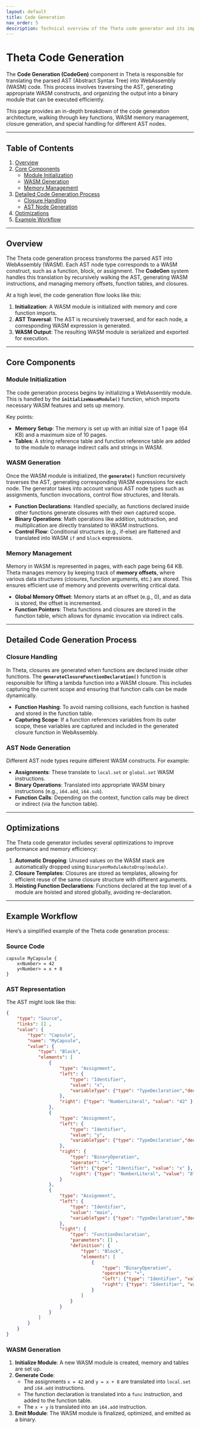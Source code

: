 ```yaml
---
layout: default
title: Code Generation
nav_order: 5
description: Technical overview of the Theta code generator and its implementation details.
---
```


# Theta Code Generation

The **Code Generation (CodeGen)** component in Theta is responsible for translating the parsed AST (Abstract Syntax Tree) into WebAssembly (WASM) code. This process involves traversing the AST, generating appropriate WASM constructs, and organizing the output into a binary module that can be executed efficiently.

This page provides an in-depth breakdown of the code generation architecture, walking through key functions, WASM memory management, closure generation, and special handling for different AST nodes.

---

## Table of Contents
1. [Overview](#overview)
2. [Core Components](#core-components)
   - [Module Initialization](#module-initialization)
   - [WASM Generation](#wasm-generation)
   - [Memory Management](#memory-management)
3. [Detailed Code Generation Process](#detailed-code-generation-process)
   - [Closure Handling](#closure-handling)
   - [AST Node Generation](#ast-node-generation)
4. [Optimizations](#optimizations)
5. [Example Workflow](#example-workflow)

---

## Overview

The Theta code generation process transforms the parsed AST into WebAssembly (WASM). Each AST node type corresponds to a WASM construct, such as a function, block, or assignment. The **CodeGen** system handles this translation by recursively walking the AST, generating WASM instructions, and managing memory offsets, function tables, and closures.

At a high level, the code generation flow looks like this:
1. **Initialization**: A WASM module is initialized with memory and core function imports.
2. **AST Traversal**: The AST is recursively traversed, and for each node, a corresponding WASM expression is generated.
3. **WASM Output**: The resulting WASM module is serialized and exported for execution.

---

## Core Components

### Module Initialization

The code generation process begins by initializing a WebAssembly module. This is handled by the **`initializeWasmModule()`** function, which imports necessary WASM features and sets up memory.

Key points:
- **Memory Setup**: The memory is set up with an initial size of 1 page (64 KB) and a maximum size of 10 pages.
- **Tables**: A string reference table and function reference table are added to the module to manage indirect calls and strings in WASM.

### WASM Generation

Once the WASM module is initialized, the **`generate()`** function recursively traverses the AST, generating corresponding WASM expressions for each node. The generator takes into account various AST node types such as assignments, function invocations, control flow structures, and literals.

- **Function Declarations**: Handled specially, as functions declared inside other functions generate closures with their own captured scope.
- **Binary Operations**: Math operations like addition, subtraction, and multiplication are directly translated to WASM instructions.
- **Control Flow**: Conditional structures (e.g., if-else) are flattened and translated into WASM `if` and `block` expressions.

### Memory Management

Memory in WASM is represented in pages, with each page being 64 KB. Theta manages memory by keeping track of **memory offsets**, where various data structures (closures, function arguments, etc.) are stored. This ensures efficient use of memory and prevents overwriting critical data.

- **Global Memory Offset**: Memory starts at an offset (e.g., 0), and as data is stored, the offset is incremented.
- **Function Pointers**: Theta functions and closures are stored in the function table, which allows for dynamic invocation via indirect calls.

---

## Detailed Code Generation Process

### Closure Handling

In Theta, closures are generated when functions are declared inside other functions. The **`generateClosureFunctionDeclaration()`** function is responsible for lifting a lambda function into a WASM closure. This includes capturing the current scope and ensuring that function calls can be made dynamically.

- **Function Hashing**: To avoid naming collisions, each function is hashed and stored in the function table.
- **Capturing Scope**: If a function references variables from its outer scope, these variables are captured and included in the generated closure function in WebAssembly. 

### AST Node Generation

Different AST node types require different WASM constructs. For example:

- **Assignments**: These translate to `local.set` or `global.set` WASM instructions.
- **Binary Operations**: Translated into appropriate WASM binary instructions (e.g., `i64.add`, `i64.sub`).
- **Function Calls**: Depending on the context, function calls may be direct or indirect (via the function table).

---

## Optimizations

The Theta code generator includes several optimizations to improve performance and memory efficiency:

1. **Automatic Dropping**: Unused values on the WASM stack are automatically dropped using `BinaryenModuleAutoDrop(module)`.
2. **Closure Templates**: Closures are stored as templates, allowing for efficient reuse of the same closure structure with different arguments.
3. **Hoisting Function Declarations**: Functions declared at the top level of a module are hoisted and stored globally, avoiding re-declaration.

---

## Example Workflow

Here’s a simplified example of the Theta code generation process:

### Source Code

```theta
capsule MyCapsule {
    x<Number> = 42
    y<Number> = x + 8
}
```

### AST Representation

The AST might look like this:

```json
{
    "type": "Source", 
    "links": [] , 
    "value": {
        "type": "Capsule", 
        "name": "MyCapsule", 
        "value": {
            "type": "Block", 
            "elements": [
                {
                    "type": "Assignment",
                    "left": {
                        "type": "Identifier", 
                        "value": "x", 
                        "variableType": {"type": "TypeDeclaration","declaredType": "Number","value": null}
                    }, 
                    "right": {"type": "NumberLiteral", "value": "42" }
                },
                {
                    "type": "Assignment", 
                    "left": {
                        "type": "Identifier", 
                        "value": "y", 
                        "variableType": {"type": "TypeDeclaration","declaredType": "Number","value": null}
                    }, 
                    "right": {
                        "type": "BinaryOperation", 
                        "operator": "+", 
                        "left": {"type": "Identifier", "value": "x" }, 
                        "right": {"type": "NumberLiteral", "value": "8" }
                    }
                }, 
                {
                    "type": "Assignment", 
                    "left": {
                        "type": "Identifier", 
                        "value": "main", 
                        "variableType": {"type": "TypeDeclaration","declaredType": "Function","value": {"type": "TypeDeclaration","declaredType": "Number","value": null}}
                    },
                    "right": {
                        "type": "FunctionDeclaration", 
                        "parameters": [] , 
                        "definition": {
                            "type": "Block", 
                            "elements": [
                                {
                                    "type": "BinaryOperation", 
                                    "operator": "+", 
                                    "left": {"type": "Identifier", "value": "x" }, 
                                    "right": {"type": "Identifier", "value": "y", "variableType": null}
                                }
                            ] 
                        }
                    }
                }
            ]
        }
    }
}
```

### WASM Generation

1. **Initialize Module**: A new WASM module is created, memory and tables are set up.
2. **Generate Code**:
    - The assignments `x = 42` and `y = x + 8` are translated into `local.set` and `i64.add` instructions.
    - The function declaration is translated into a `func` instruction, and added to the function table.
    - The `x + y` is translated into an `i64.add` instruction.
3. **Emit Module**: The WASM module is finalized, optimized, and emitted as a binary.

